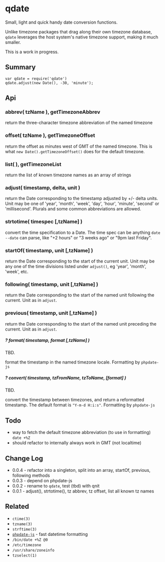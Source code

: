 qdate
=====

Small, light and quick handy date conversion functions.

Unlike timezone packages that drag along their own timezone database, `qdate`
leverages the host system's native timezone support, making it much smaller.

This is a work in progress.


Summary
-------

    var qdate = require('qdate')
    qdate.adjust(new Date(), -30, 'minute');


Api
---

### abbrev( tzName ), getTimezoneAbbrev

return the three-character timezone abbreviation of the named timezone

### offset( tzName ), getTimezoneOffset

return the offset as minutes west of GMT of the named timezone.  This is what
`new Date().getTimezoneOffset()` does for the default timezone.

### list( ), getTimezoneList

return the list of known timezone names as an array of strings

### adjust( timestamp, delta, unit )

return the Date corresponding to the timestamp adjusted by +/- delta units.  Unit
may be one of 'year', 'month', 'week', 'day', 'hour', 'minute', 'second' or
'millisecond'.  Plurals and some common abbreviations are allowed.

### strtotime( timespec [,tzName] )

convert the time specification to a Date.  The time spec can be anything `date
--date` can parse, like "+2 hours" or "3 weeks ago" or "9pm last Friday".

### startOf( timestamp, unit [,tzName] )

return the Date corresponding to the start of the current unit.  Unit may be any
one of the time divisions listed under `adjust()`, eg 'year', 'month', 'week',
etc.

### following( timestamp, unit [,tzName] )

return the Date corresponding to the start of the named unit following the current.
Unit as in `adjust`.

### previous( timestamp, unit [,tzName] ) 

return the Date corresponding to the start of the named unit preceding the current.
Unit as in `adjust`.

##### ? format( timestamp, format [,tzName] )

TBD.

format the timestamp in the named timezone locale.
Formatting by `phpdate-js`


##### ? convert( timestamp, tzFromName, tzToName, [format] )

TBD.

convert the timestamp between timezones, and return a reformatted timestamp.
The default format is `"Y-m-d H:i:s"`.  Formatting by `phpdate-js`


Todo
----

- way to fetch the default timezone abbreviation (to use in formatting) `date +%Z`
- should refactor to internally always work in GMT (not localtime)


Change Log
----------

- 0.0.4 - refactor into a singleton, split into an array, startOf, previous, following methods
- 0.0.3 - depend on phpdate-js
- 0.0.2 - rename to `qdate`, test (tbd) with qnit
- 0.0.1 - adjust(), strtotime(), tz abbrev, tz offset, list all known tz names

Related
-------

- `ctime(3)`
- `tzname(3)`
- `strftime(3)`
- [`phpdate-js`](https://npmjs.com/package/phpdate-js) - fast datetime formatting
- `/bin/date +%Z @0`
- `/etc/timezone`
- `/usr/share/zoneinfo`
- `tzselect(1)`
